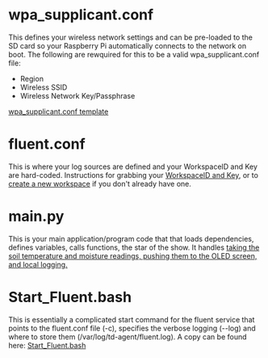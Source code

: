 # wpa_supplicant.conf
This defines your wireless network settings and can be pre-loaded to the SD card so your Raspberry Pi automatically connects to the network on boot. 
The following are rewquired for this to be a valid wpa_supplicant.conf file: 

- Region
- Wireless SSID
- Wireless Network Key/Passphrase

[wpa_supplicant.conf template](https://github.com/EEN421/Sentinel-Integrated-RPI-Soil-Sensor/blob/Main/Code/wpa_supplicant.conf)

# fluent.conf
This is where your log sources are defined and your WorkspaceID and Key are hard-coded.
Instructions for grabbing your [WorkspaceID and Key](https://github.com/EEN421/Sentinel-Integrated-RPI-Soil-Sensor/blob/Main/Sentinel%20Integration/9.%20Grab%20Workspace%20ID%20and%20Key.md), or to [create a new workspace](https://github.com/EEN421/Sentinel-Integrated-RPI-Soil-Sensor/blob/Main/Sentinel%20Integration/8.%20Create%20Log%20Analytics%20Workspace.md) if you don't already have one. 

# main.py
This is your main application/program code that that loads dependencies, defines variables, calls functions, the star of the show.
It handles [taking the soil temperature and moisture readings, pushing them to the OLED screen, and local logging.](https://github.com/EEN421/Sentinel-Integrated-RPI-Soil-Sensor/blob/Main/Code/main.py)

# Start_Fluent.bash
This is essentially a complicated start command for the fluent service that points to the fluent.conf file (-c), specifies the verbose logging (--log) and where to store them (/var/log/td-agent/fluent.log).
A copy can be found here: [Start_Fluent.bash](https://github.com/EEN421/Sentinel-Integrated-RPI-Soil-Sensor/blob/Main/Code/Start_FluentD.bash)
